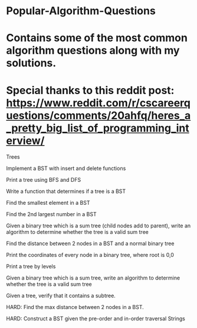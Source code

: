 # Popular-Algorithm-Questions
# Contains some of the most common algorithm questions along with my solutions.

# Special thanks to this reddit post: https://www.reddit.com/r/cscareerquestions/comments/20ahfq/heres_a_pretty_big_list_of_programming_interview/

Trees

  Implement a BST with insert and delete functions

  Print a tree using BFS and DFS

  Write a function that determines if a tree is a BST

  Find the smallest element in a BST

  Find the 2nd largest number in a BST

  Given a binary tree which is a sum tree (child nodes add to parent), write an algorithm to determine whether the tree is a valid sum tree

  Find the distance between 2 nodes in a BST and a normal binary tree

  Print the coordinates of every node in a binary tree, where root is 0,0

  Print a tree by levels

  Given a binary tree which is a sum tree, write an algorithm to determine whether the tree is a valid sum tree

  Given a tree, verify that it contains a subtree.

  HARD: Find the max distance between 2 nodes in a BST.

  HARD: Construct a BST given the pre-order and in-order traversal Strings
